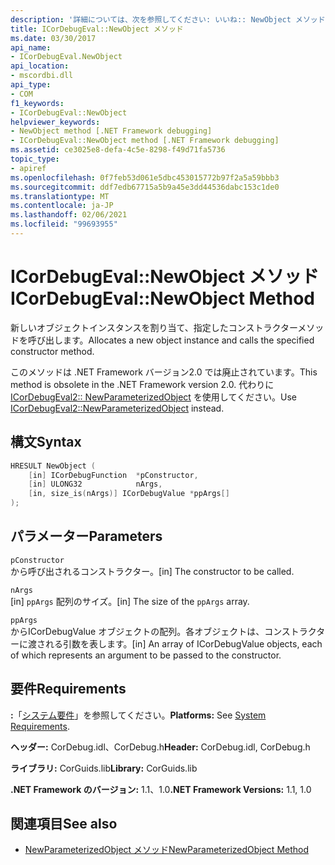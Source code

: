```yaml
---
description: '詳細については、次を参照してください: いいね:: NewObject メソッド'
title: ICorDebugEval::NewObject メソッド
ms.date: 03/30/2017
api_name:
- ICorDebugEval.NewObject
api_location:
- mscordbi.dll
api_type:
- COM
f1_keywords:
- ICorDebugEval::NewObject
helpviewer_keywords:
- NewObject method [.NET Framework debugging]
- ICorDebugEval::NewObject method [.NET Framework debugging]
ms.assetid: ce3025e8-defa-4c5e-8298-f49d71fa5736
topic_type:
- apiref
ms.openlocfilehash: 0f7feb53d061e5dbc453015772b97f2a5a59bbb3
ms.sourcegitcommit: ddf7edb67715a5b9a45e3dd44536dabc153c1de0
ms.translationtype: MT
ms.contentlocale: ja-JP
ms.lasthandoff: 02/06/2021
ms.locfileid: "99693955"
---
```

# <a name="icordebugevalnewobject-method"></a><span data-ttu-id="cde01-103">ICorDebugEval::NewObject メソッド</span><span class="sxs-lookup"><span data-stu-id="cde01-103">ICorDebugEval::NewObject Method</span></span>

<span data-ttu-id="cde01-104">新しいオブジェクトインスタンスを割り当て、指定したコンストラクターメソッドを呼び出します。</span><span class="sxs-lookup"><span data-stu-id="cde01-104">Allocates a new object instance and calls the specified constructor method.</span></span>  
  
 <span data-ttu-id="cde01-105">このメソッドは .NET Framework バージョン2.0 では廃止されています。</span><span class="sxs-lookup"><span data-stu-id="cde01-105">This method is obsolete in the .NET Framework version 2.0.</span></span> <span data-ttu-id="cde01-106">代わりに [ICorDebugEval2:: NewParameterizedObject](icordebugeval2-newparameterizedobject-method.md) を使用してください。</span><span class="sxs-lookup"><span data-stu-id="cde01-106">Use [ICorDebugEval2::NewParameterizedObject](icordebugeval2-newparameterizedobject-method.md) instead.</span></span>  
  
## <a name="syntax"></a><span data-ttu-id="cde01-107">構文</span><span class="sxs-lookup"><span data-stu-id="cde01-107">Syntax</span></span>  
  
```cpp  
HRESULT NewObject (  
    [in] ICorDebugFunction  *pConstructor,  
    [in] ULONG32            nArgs,  
    [in, size_is(nArgs)] ICorDebugValue *ppArgs[]  
);  
```  
  
## <a name="parameters"></a><span data-ttu-id="cde01-108">パラメーター</span><span class="sxs-lookup"><span data-stu-id="cde01-108">Parameters</span></span>  

 `pConstructor`  
 <span data-ttu-id="cde01-109">から呼び出されるコンストラクター。</span><span class="sxs-lookup"><span data-stu-id="cde01-109">[in] The constructor to be called.</span></span>  
  
 `nArgs`  
 <span data-ttu-id="cde01-110">[in] `ppArgs` 配列のサイズ。</span><span class="sxs-lookup"><span data-stu-id="cde01-110">[in] The size of the `ppArgs` array.</span></span>  
  
 `ppArgs`  
 <span data-ttu-id="cde01-111">からICorDebugValue オブジェクトの配列。各オブジェクトは、コンストラクターに渡される引数を表します。</span><span class="sxs-lookup"><span data-stu-id="cde01-111">[in] An array of ICorDebugValue objects, each of which represents an argument to be passed to the constructor.</span></span>  
  
## <a name="requirements"></a><span data-ttu-id="cde01-112">要件</span><span class="sxs-lookup"><span data-stu-id="cde01-112">Requirements</span></span>  

 <span data-ttu-id="cde01-113">**:**「[システム要件](../../get-started/system-requirements.md)」を参照してください。</span><span class="sxs-lookup"><span data-stu-id="cde01-113">**Platforms:** See [System Requirements](../../get-started/system-requirements.md).</span></span>  
  
 <span data-ttu-id="cde01-114">**ヘッダー:** CorDebug.idl、CorDebug.h</span><span class="sxs-lookup"><span data-stu-id="cde01-114">**Header:** CorDebug.idl, CorDebug.h</span></span>  
  
 <span data-ttu-id="cde01-115">**ライブラリ:** CorGuids.lib</span><span class="sxs-lookup"><span data-stu-id="cde01-115">**Library:** CorGuids.lib</span></span>  
  
 <span data-ttu-id="cde01-116">**.NET Framework のバージョン:** 1.1、1.0</span><span class="sxs-lookup"><span data-stu-id="cde01-116">**.NET Framework Versions:** 1.1, 1.0</span></span>  
  
## <a name="see-also"></a><span data-ttu-id="cde01-117">関連項目</span><span class="sxs-lookup"><span data-stu-id="cde01-117">See also</span></span>

- [<span data-ttu-id="cde01-118">NewParameterizedObject メソッド</span><span class="sxs-lookup"><span data-stu-id="cde01-118">NewParameterizedObject Method</span></span>](icordebugeval2-newparameterizedobject-method.md)
